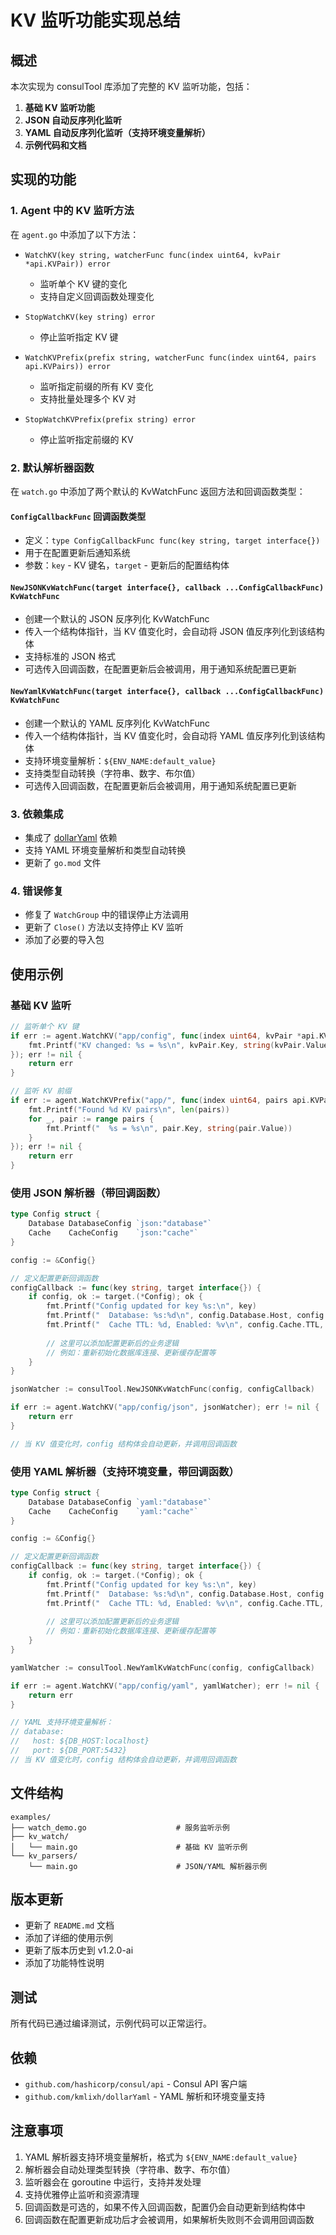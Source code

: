 # KV 监听功能实现总结

## 概述

本次实现为 consulTool 库添加了完整的 KV 监听功能，包括：

1. **基础 KV 监听功能**
2. **JSON 自动反序列化监听**
3. **YAML 自动反序列化监听（支持环境变量解析）**
4. **示例代码和文档**

## 实现的功能

### 1. Agent 中的 KV 监听方法

在 `agent.go` 中添加了以下方法：

- `WatchKV(key string, watcherFunc func(index uint64, kvPair *api.KVPair)) error`
  - 监听单个 KV 键的变化
  - 支持自定义回调函数处理变化

- `StopWatchKV(key string) error`
  - 停止监听指定 KV 键

- `WatchKVPrefix(prefix string, watcherFunc func(index uint64, pairs api.KVPairs)) error`
  - 监听指定前缀的所有 KV 变化
  - 支持批量处理多个 KV 对

- `StopWatchKVPrefix(prefix string) error`
  - 停止监听指定前缀的 KV

### 2. 默认解析器函数

在 `watch.go` 中添加了两个默认的 KvWatchFunc 返回方法和回调函数类型：

#### `ConfigCallbackFunc` 回调函数类型
- 定义：`type ConfigCallbackFunc func(key string, target interface{})`
- 用于在配置更新后通知系统
- 参数：`key` - KV 键名，`target` - 更新后的配置结构体

#### `NewJSONKvWatchFunc(target interface{}, callback ...ConfigCallbackFunc) KvWatchFunc`
- 创建一个默认的 JSON 反序列化 KvWatchFunc
- 传入一个结构体指针，当 KV 值变化时，会自动将 JSON 值反序列化到该结构体
- 支持标准的 JSON 格式
- 可选传入回调函数，在配置更新后会被调用，用于通知系统配置已更新

#### `NewYamlKvWatchFunc(target interface{}, callback ...ConfigCallbackFunc) KvWatchFunc`
- 创建一个默认的 YAML 反序列化 KvWatchFunc
- 传入一个结构体指针，当 KV 值变化时，会自动将 YAML 值反序列化到该结构体
- 支持环境变量解析：`${ENV_NAME:default_value}`
- 支持类型自动转换（字符串、数字、布尔值）
- 可选传入回调函数，在配置更新后会被调用，用于通知系统配置已更新

### 3. 依赖集成

- 集成了 [dollarYaml](https://github.com/kmlixh/dollarYaml) 依赖
- 支持 YAML 环境变量解析和类型自动转换
- 更新了 `go.mod` 文件

### 4. 错误修复

- 修复了 `WatchGroup` 中的错误停止方法调用
- 更新了 `Close()` 方法以支持停止 KV 监听
- 添加了必要的导入包

## 使用示例

### 基础 KV 监听

```go
// 监听单个 KV 键
if err := agent.WatchKV("app/config", func(index uint64, kvPair *api.KVPair) {
    fmt.Printf("KV changed: %s = %s\n", kvPair.Key, string(kvPair.Value))
}); err != nil {
    return err
}

// 监听 KV 前缀
if err := agent.WatchKVPrefix("app/", func(index uint64, pairs api.KVPairs) {
    fmt.Printf("Found %d KV pairs\n", len(pairs))
    for _, pair := range pairs {
        fmt.Printf("  %s = %s\n", pair.Key, string(pair.Value))
    }
}); err != nil {
    return err
}
```

### 使用 JSON 解析器（带回调函数）

```go
type Config struct {
    Database DatabaseConfig `json:"database"`
    Cache    CacheConfig    `json:"cache"`
}

config := &Config{}

// 定义配置更新回调函数
configCallback := func(key string, target interface{}) {
    if config, ok := target.(*Config); ok {
        fmt.Printf("Config updated for key %s:\n", key)
        fmt.Printf("  Database: %s:%d\n", config.Database.Host, config.Database.Port)
        fmt.Printf("  Cache TTL: %d, Enabled: %v\n", config.Cache.TTL, config.Cache.Enabled)
        
        // 这里可以添加配置更新后的业务逻辑
        // 例如：重新初始化数据库连接、更新缓存配置等
    }
}

jsonWatcher := consulTool.NewJSONKvWatchFunc(config, configCallback)

if err := agent.WatchKV("app/config/json", jsonWatcher); err != nil {
    return err
}

// 当 KV 值变化时，config 结构体会自动更新，并调用回调函数
```

### 使用 YAML 解析器（支持环境变量，带回调函数）

```go
type Config struct {
    Database DatabaseConfig `yaml:"database"`
    Cache    CacheConfig    `yaml:"cache"`
}

config := &Config{}

// 定义配置更新回调函数
configCallback := func(key string, target interface{}) {
    if config, ok := target.(*Config); ok {
        fmt.Printf("Config updated for key %s:\n", key)
        fmt.Printf("  Database: %s:%d\n", config.Database.Host, config.Database.Port)
        fmt.Printf("  Cache TTL: %d, Enabled: %v\n", config.Cache.TTL, config.Cache.Enabled)
        
        // 这里可以添加配置更新后的业务逻辑
        // 例如：重新初始化数据库连接、更新缓存配置等
    }
}

yamlWatcher := consulTool.NewYamlKvWatchFunc(config, configCallback)

if err := agent.WatchKV("app/config/yaml", yamlWatcher); err != nil {
    return err
}

// YAML 支持环境变量解析：
// database:
//   host: ${DB_HOST:localhost}
//   port: ${DB_PORT:5432}
// 当 KV 值变化时，config 结构体会自动更新，并调用回调函数
```

## 文件结构

```
examples/
├── watch_demo.go                    # 服务监听示例
├── kv_watch/
│   └── main.go                      # 基础 KV 监听示例
└── kv_parsers/
    └── main.go                      # JSON/YAML 解析器示例
```

## 版本更新

- 更新了 `README.md` 文档
- 添加了详细的使用示例
- 更新了版本历史到 v1.2.0-ai
- 添加了功能特性说明

## 测试

所有代码已通过编译测试，示例代码可以正常运行。

## 依赖

- `github.com/hashicorp/consul/api` - Consul API 客户端
- `github.com/kmlixh/dollarYaml` - YAML 解析和环境变量支持

## 注意事项

1. YAML 解析器支持环境变量解析，格式为 `${ENV_NAME:default_value}`
2. 解析器会自动处理类型转换（字符串、数字、布尔值）
3. 监听器会在 goroutine 中运行，支持并发处理
4. 支持优雅停止监听和资源清理
5. 回调函数是可选的，如果不传入回调函数，配置仍会自动更新到结构体中
6. 回调函数在配置更新成功后才会被调用，如果解析失败则不会调用回调函数

